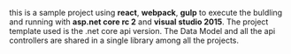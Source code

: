 this is a sample project using **react**, **webpack**, **gulp** to execute the buldling and running with **asp.net core rc 2** and **visual studio 2015**.
The project template used is the .net core api version.
The Data Model and all the api controllers are shared in a single library among all the projects.
